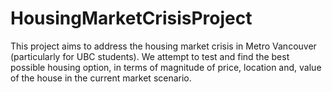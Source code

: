 # HousingMarketCrisisProject
This project aims to address the housing market crisis in Metro Vancouver (particularly for UBC students). We attempt to test and find the best possible housing option, in terms of magnitude of price, location and, value of the house in the current market scenario.

